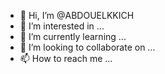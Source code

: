 - 👋 Hi, I’m @ABDOUELKKICH
- 👀 I’m interested in ...
- 🌱 I’m currently learning ...
- 💞️ I’m looking to collaborate on ...
- 📫 How to reach me ...

<!---
ABDOUELKKICH/ABDOUELKKICH is a ✨ special ✨ repository because its `README.md` (this file) appears on your GitHub profile.
You can click the Preview link to take a look at your changes.
--->
